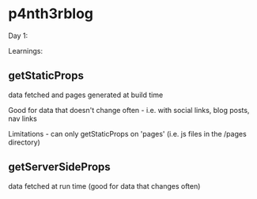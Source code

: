 # p4nth3rblog

Day 1:

Learnings:

## getStaticProps

data fetched and pages generated at build time

Good for data that doesn't change often - i.e. with social links, blog posts, nav links

Limitations - can only getStaticProps on 'pages' (i.e. js files in the /pages directory)

## getServerSideProps

data fetched at run time (good for data that changes often)

